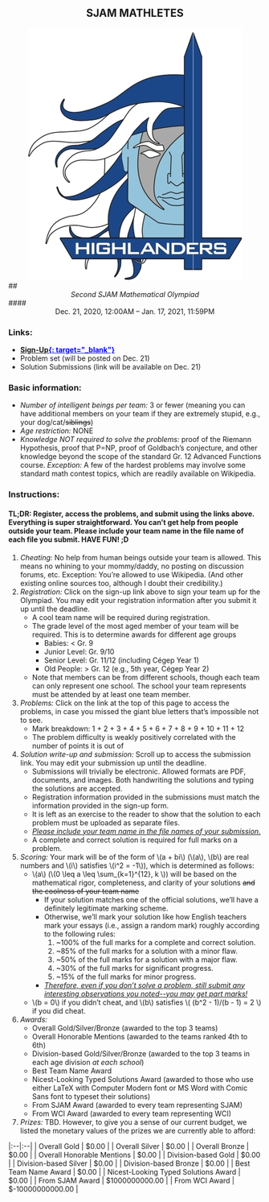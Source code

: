 ## <center> SJAM MATHLETES </center>
<center>
    <img src="assets/images/highlandernobg.png" alt="SJAM Logo">
</center>
## <center> <i> Second SJAM Mathematical Olympiad </i> </center>
#### <center> Dec. 21, 2020, 12:00AM – Jan. 17, 2021, 11:59PM </center>

### Links:
 - <b><ins style="color:blue;">[Sign-Up](https://forms.gle/LbFGjmJu8spPPsuE7){: target="_blank"}</ins></b>
 - Problem set (will be posted on Dec. 21)
 - Solution Submissions (link will be available on Dec. 21)

### Basic information:
 - *Number of intelligent beings per team:* 3 or fewer (meaning you can have additional members on your team if they are extremely stupid, e.g., your dog/cat/~~siblings~~)
 - *Age restriction:* NONE
 - *Knowledge NOT required to solve the problems:* proof of the Riemann Hypothesis, proof that P=NP, proof of Goldbach’s conjecture, and other knowledge beyond the scope of the standard Gr. 12 Advanced Functions course. *Exception:* A few of the hardest problems may involve some standard math contest topics, which are readily available on Wikipedia.

### Instructions:
#### TL;DR: Register, access the problems, and submit using the links above. Everything is super straightforward. You can’t get help from people outside your team. Please include your team name in the file name of each file you submit. HAVE FUN! ;D
1. *Cheating:* No help from human beings outside your team is allowed. This means no whining to your mommy/daddy, no posting on discussion forums, etc. Exception: You’re allowed to use Wikipedia. (And other existing online sources too, although I doubt their credibility.)
2. *Registration:* Click on the sign-up link above to sign your team up for the Olympiad. You may edit your registration information after you submit it up until the deadline.
    - A cool team name will be required during registration.
    - The grade level of the most aged member of your team will be required. This is to determine awards for different age groups
        - Babies: < Gr. 9
        - Junior Level: Gr. 9/10
        - Senior Level: Gr. 11/12 (including Cégep Year 1)
        - Old People: > Gr. 12 (e.g., 5th year, Cégep Year 2)
    - Note that members can be from different schools, though each team can only represent one school. The school your team represents must be attended by at least one team member.
3. *Problems:* Click on the link at the top of this page to access the problems, in case you missed the giant blue letters that’s impossible not to see.
    - Mark breakdown: 1 + 2 + 3 + 4 + 5 + 6 + 7 + 8 + 9 + 10 + 11 + 12
    - The problem difficulty is weakly positively correlated with the number of points it is out of
4. *Solution write-up and submission:* Scroll up to access the submission link. You may edit your submission up until the deadline.
    - Submissions will trivially be electronic. Allowed formats are PDF, documents, and images. Both handwriting the solutions and typing the solutions are accepted.
    - Registration information provided in the submissions must match the information provided in the sign-up form.
    - It is left as an exercise to the reader to show that the solution to each problem must be uploaded as separate files.
    - <i><ins>Please include your team name in the file names of your submission.</ins></i>
    - A complete and correct solution is required for full marks on a problem.
5. *Scoring:* Your mark will be of the form of \\(a + bi\\) (\\(a\\), \\(b\\) are real numbers and \\(i\\) satisfies \\(i^2 = -1\\)), which is determined as follows:
    - \\(a\\) (\\(0 \leq a \leq \sum_{k=1}^{12}\, k \\)) will be based on the mathematical rigor, completeness, and clarity of your solutions ~~and the coolness of your team name~~
        - If your solution matches one of the official solutions, we’ll have a definitely legitimate marking scheme.
        - Otherwise, we’ll mark your solution like how English teachers mark your essays (i.e., assign a random mark) roughly according to the following rules:
            1. ~100% of the full marks for a complete and correct solution.
            2. ~85% of the full marks for a solution with a minor flaw.
            3. ~50% of the full marks for a solution with a major flaw.
            4. ~30% of the full marks for significant progress.
            5. ~15% of the full marks for minor progress.
        - <i><ins>Therefore, even if you don’t solve a problem, still submit any interesting observations you noted--you may get part marks!</ins></i>
    - \\(b = 0\\) if you didn’t cheat, and \\(b\\) satisfies \\( (b^2 - 1)/(b - 1) = 2 \\) if you did cheat.
6. *Awards:*
    - Overall Gold/Silver/Bronze (awarded to the top 3 teams)
    - Overall Honorable Mentions (awarded to the teams ranked 4th to 6th)
    - Division-based Gold/Silver/Bronze (awarded to the top 3 teams in each age division *at each school*)
    - Best Team Name Award
    - Nicest-Looking Typed Solutions Award (awarded to those who use either LaTeX with Computer Modern font or MS Word with Comic Sans font to typeset their solutions)
    - From SJAM Award (awarded to every team representing SJAM)
    - From WCI Award (awarded to every team representing WCI)
7. *Prizes:* TBD. However, to give you a sense of our current budget, we listed the monetary values of the prizes we are currently able to afford:

|:--|:--|
| Overall Gold | $0.00 |
| Overall Silver | $0.00 |
| Overall Bronze | $0.00 |
| Overall Honorable Mentions | $0.00 |
| Division-based Gold | $0.00 |
| Division-based Silver | $0.00 |
| Division-based Bronze | $0.00 |
| Best Team Name Award | $0.00 |
| Nicest-Looking Typed Solutions Award | $0.00 |
| From SJAM Award | $1000000000.00 |
| From WCI Award | $-10000000000.00 |

